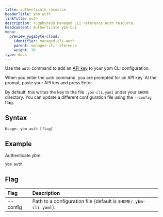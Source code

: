 ```yaml
---
title: authenticate resource
headerTitle: ybm auth
linkTitle: auth
description: YugabyteDB Managed CLI reference auth resource.
headcontent: Authenticate ybm CLI
menu:
  preview_yugabyte-cloud:
    identifier: managed-cli-auth
    parent: managed-cli-reference
    weight: 20
type: docs
---
```


Use the `auth` command to add an [API key](../../../managed-apikeys/) to your ybm CLI configuration.

When you enter the `auth` command, you are prompted for an API key. At the prompt, paste your API key and press Enter.

By default, this writes the key to the file `.ybm-cli.yaml` under your `$HOME` directory. You can update a different configuration file using the `--config` flag.

## Syntax

```text
Usage: ybm auth [flag]
```

## Example

Authenticate ybm:

```sh
ybm auth
```

## Flag

| Flag | Description |
| :--- | :--- |
| --config | Path to a configuration file (default is `$HOME/.ybm-cli.yaml`). |
